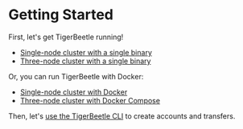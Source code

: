 # Getting Started

First, let's get TigerBeetle running!

* [Single-node cluster with a single binary](./single-binary.md)
* [Three-node cluster with a single binary](./single-binary-three.md)

Or, you can run TigerBeetle with Docker:
* [Single-node cluster with Docker](./with-docker.md)
* [Three-node cluster with Docker Compose](./with-docker-compose.md)

Then, let's [use the TigerBeetle CLI](./cli-repl.md) to create accounts and transfers.

